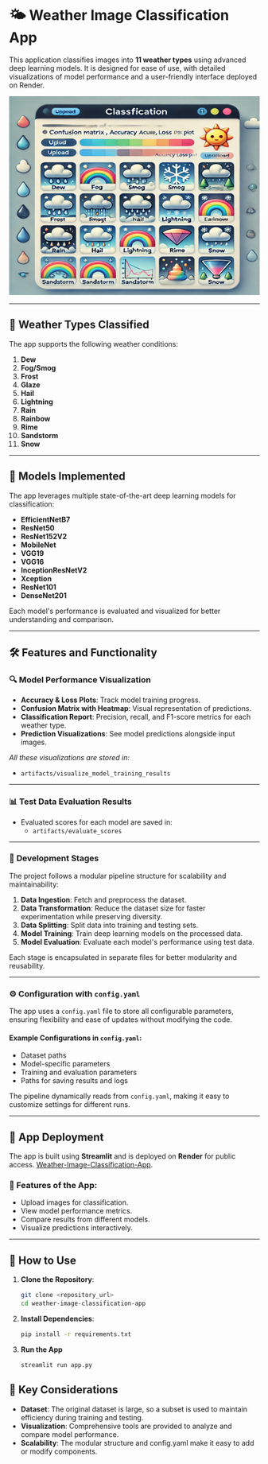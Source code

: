 # 🌤️ Weather Image Classification App

This application classifies images into **11 weather types** using advanced deep learning models. It is designed for ease of use, with detailed visualizations of model performance and a user-friendly interface deployed on Render.

<img src="Image/image.webp" alt="Weather Image Classification" title="Weather Image Classification" width="600" height="400">

---

## 🌈 Weather Types Classified

The app supports the following weather conditions:

1. **Dew**
2. **Fog/Smog**
3. **Frost**
4. **Glaze**
5. **Hail**
6. **Lightning**
7. **Rain**
8. **Rainbow**
9. **Rime**
10. **Sandstorm**
11. **Snow**

---

## 🧠 Models Implemented

The app leverages multiple state-of-the-art deep learning models for classification:

- **EfficientNetB7**
- **ResNet50**
- **ResNet152V2**
- **MobileNet**
- **VGG19**
- **VGG16**
- **InceptionResNetV2**
- **Xception**
- **ResNet101**
- **DenseNet201**

Each model's performance is evaluated and visualized for better understanding and comparison.

---

## 🛠️ Features and Functionality

### 🔍 **Model Performance Visualization**

- **Accuracy & Loss Plots**: Track model training progress.
- **Confusion Matrix with Heatmap**: Visual representation of predictions.
- **Classification Report**: Precision, recall, and F1-score metrics for each weather type.
- **Prediction Visualizations**: See model predictions alongside input images.

*All these visualizations are stored in:*
- `artifacts/visualize_model_training_results`

---

### 📊 **Test Data Evaluation Results**

- Evaluated scores for each model are saved in:  
  - `artifacts/evaluate_scores`

---

### 🔄 **Development Stages**

The project follows a modular pipeline structure for scalability and maintainability:

1. **Data Ingestion**: Fetch and preprocess the dataset.
2. **Data Transformation**: Reduce the dataset size for faster experimentation while preserving diversity.
3. **Data Splitting**: Split data into training and testing sets.
4. **Model Training**: Train deep learning models on the processed data.
5. **Model Evaluation**: Evaluate each model's performance using test data.

Each stage is encapsulated in separate files for better modularity and reusability.

---

### ⚙️ **Configuration with `config.yaml`**

The app uses a `config.yaml` file to store all configurable parameters, ensuring flexibility and ease of updates without modifying the code.  

#### Example Configurations in `config.yaml`:
- Dataset paths
- Model-specific parameters
- Training and evaluation parameters
- Paths for saving results and logs

The pipeline dynamically reads from `config.yaml`, making it easy to customize settings for different runs.

---

## 🚀 App Deployment

The app is built using **Streamlit** and is deployed on **Render** for public access.
 [Weather-Image-Classification-App](https://weather-image-classification.onrender.com).

### 🌟 Features of the App:
- Upload images for classification.
- View model performance metrics.
- Compare results from different models.
- Visualize predictions interactively.

---

## 📝 How to Use

1. **Clone the Repository**:
   ```bash
   git clone <repository_url>
   cd weather-image-classification-app
   ```
2. **Install Dependencies**:
   ```bash
   pip install -r requirements.txt
   ```
3. **Run the App**
   ```bash
   streamlit run app.py
   ```
## 📌 Key Considerations
- **Dataset**: The original dataset is large, so a subset is used to maintain efficiency during training and testing.
- **Visualization**: Comprehensive tools are provided to analyze and compare model performance.
- **Scalability**: The modular structure and config.yaml make it easy to add or modify components.

